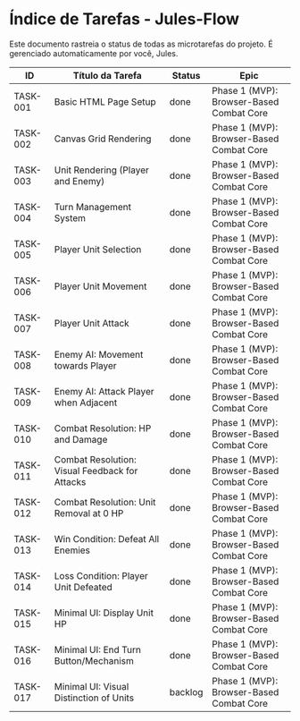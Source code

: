 # Índice de Tarefas - Jules-Flow

Este documento rastreia o status de todas as microtarefas do projeto. É gerenciado automaticamente por você, Jules.

| ID | Título da Tarefa | Status | Epic |
|----|------------------|--------|------|
| TASK-001 | Basic HTML Page Setup | done | Phase 1 (MVP): Browser-Based Combat Core |
| TASK-002 | Canvas Grid Rendering | done | Phase 1 (MVP): Browser-Based Combat Core |
| TASK-003 | Unit Rendering (Player and Enemy) | done | Phase 1 (MVP): Browser-Based Combat Core |
| TASK-004 | Turn Management System | done | Phase 1 (MVP): Browser-Based Combat Core |
| TASK-005 | Player Unit Selection | done | Phase 1 (MVP): Browser-Based Combat Core |
| TASK-006 | Player Unit Movement | done | Phase 1 (MVP): Browser-Based Combat Core |
| TASK-007 | Player Unit Attack | done | Phase 1 (MVP): Browser-Based Combat Core |
| TASK-008 | Enemy AI: Movement towards Player | done | Phase 1 (MVP): Browser-Based Combat Core |
| TASK-009 | Enemy AI: Attack Player when Adjacent | done | Phase 1 (MVP): Browser-Based Combat Core |
| TASK-010 | Combat Resolution: HP and Damage | done | Phase 1 (MVP): Browser-Based Combat Core |
| TASK-011 | Combat Resolution: Visual Feedback for Attacks | done | Phase 1 (MVP): Browser-Based Combat Core |
| TASK-012 | Combat Resolution: Unit Removal at 0 HP | done | Phase 1 (MVP): Browser-Based Combat Core |
| TASK-013 | Win Condition: Defeat All Enemies | done | Phase 1 (MVP): Browser-Based Combat Core |
| TASK-014 | Loss Condition: Player Unit Defeated | done | Phase 1 (MVP): Browser-Based Combat Core |
| TASK-015 | Minimal UI: Display Unit HP | done | Phase 1 (MVP): Browser-Based Combat Core |
| TASK-016 | Minimal UI: End Turn Button/Mechanism | done | Phase 1 (MVP): Browser-Based Combat Core |
| TASK-017 | Minimal UI: Visual Distinction of Units | backlog | Phase 1 (MVP): Browser-Based Combat Core |
